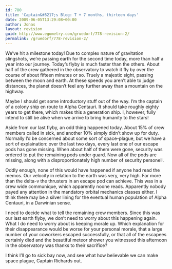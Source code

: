 ```yaml
---
id: 780
title: 'Captain&#8217;s Blog: T + 7 months, thirteen days'
date: 2009-06-05T13:29:08+00:00
author: Jonas
layout: revision
guid: http://www.egometry.com/gruedorf/778-revision-2/
permalink: /gruedorf/778-revision-2/
---
```

We&#8217;ve hit a milestone today! Due to complex nature of gravitation slingshots, we&#8217;re passing earth for the second time today, more than half a year into our journey. Today&#8217;s flyby is much faster than the others. About half of the crew gathered in the observatory to watch it fly by over the course of about fifteen minutes or so. Truely a majestic sight, passing between the moon and earth. At these speeds you aren&#8217;t able to judge distances, the planet doesn&#8217;t feel any further away than a mountain on the highway.

Maybe I should get some introductory stuff out of the way. I&#8217;m the captain of a colony ship en route to Alpha Centauri. It should take roughly eighty years to get there, which makes this a generation ship. I, however, fully intend to still be alive when we arrive to bring humanity to the stars!

Aside from our last flyby, an odd thing happened today. About 15% of crew members called in sick, and another 10% simply didn&#8217;t show up for duty. Normally I&#8217;d be concerned about some sort of space-plague, but we have a sort of explaination: over the last two days, every last one of our escape pods has gone missing. When about half of them were gone, security was ordered to put the remaining pods under guard. Now all of the pods are missing, along with a disproportionately high number of security personell.

Oddly enough, none of this would have happened if anyone had read the memos. Our velocity in relation to the earth was very, very high. Far more than the delta-v the thrusters in an escape pod can achieve. This was in a crew wide communique, which apparently noone reads. Apparently nobody payed any attention in the mandatory orbital mechanics classes either. I think there may be a silver lining for the eventual human population of Alpha Centauri, in a Darwinian sense.

I need to decide what to tell the remaining crew members. Since this was our last earth flyby, we don&#8217;t need to worry about this happening again. What I do need to worry about is keeping morale up. Which explanation for their disappearance would be worse for your personal morale, that a large number of your coworkers escaped successfully, or that all of the escapees certainly died and the beautiful meteor shower you witnessed this afternoon in the observatory was thanks to their sacrifice?

I think I&#8217;ll go to sick bay now, and see what how believable we can make space plague, Captain Richards out.
